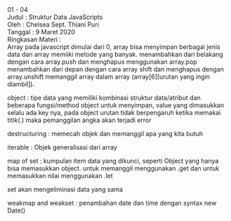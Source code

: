 <html>
01 - 04<br>
Judul : Struktur Data JavaScripts<br>
Oleh : Chelsea Sept. Thiani Puri<br>
Tanggal : 9 Maret 2020<br>
Ringkasan Materi : <br>
Array pada javascript dimulai dari 0, array bisa menyimpan berbagai jenis data dan array memiiki metode yang banyak.
menambahkan dari belakang dengan cara array.push dan menghapus menggunakan array.pop
menambahkan dari depan dengan cara array shift dan menghapus dengan array.unshift
memanggil array dalam array (array[6][urutan yang ingin diambil]). <br>

object : tipe data yang memiliki kombinasi struktur data/atribut dan beberapa fungsi/method
object untuk menyimpan, value yang dimasukkan selalu ada key nya, pada object urutan tidak berpengaruh
ketika memakai titik(.) maka pemanggilan angka akan terjadi error <br>

destructuring : memecah objek dan memanggil apa yang kita butuh

iterable : Objek generalisasi dari array

map of set : kumpulan item data yang dikunci, seperti Object yang hanya bisa memasukkan object.
untuk memanggil menggunakan .get dan untuk memasukkan nilai menggunakan .let <br>

set akan mengeliminasi data yang sama

weakmap and weakset : penambahan date dan time dengan syntax new Date()
</html>
